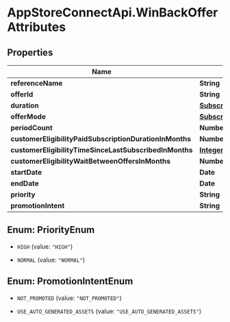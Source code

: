 # AppStoreConnectApi.WinBackOfferAttributes

## Properties

Name | Type | Description | Notes
------------ | ------------- | ------------- | -------------
**referenceName** | **String** |  | [optional] 
**offerId** | **String** |  | [optional] 
**duration** | [**SubscriptionOfferDuration**](SubscriptionOfferDuration.md) |  | [optional] 
**offerMode** | [**SubscriptionOfferMode**](SubscriptionOfferMode.md) |  | [optional] 
**periodCount** | **Number** |  | [optional] 
**customerEligibilityPaidSubscriptionDurationInMonths** | **Number** |  | [optional] 
**customerEligibilityTimeSinceLastSubscribedInMonths** | [**IntegerRange**](IntegerRange.md) |  | [optional] 
**customerEligibilityWaitBetweenOffersInMonths** | **Number** |  | [optional] 
**startDate** | **Date** |  | [optional] 
**endDate** | **Date** |  | [optional] 
**priority** | **String** |  | [optional] 
**promotionIntent** | **String** |  | [optional] 



## Enum: PriorityEnum


* `HIGH` (value: `"HIGH"`)

* `NORMAL` (value: `"NORMAL"`)





## Enum: PromotionIntentEnum


* `NOT_PROMOTED` (value: `"NOT_PROMOTED"`)

* `USE_AUTO_GENERATED_ASSETS` (value: `"USE_AUTO_GENERATED_ASSETS"`)




